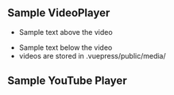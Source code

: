 ## Sample VideoPlayer

- Sample text above the video

<VideoPlayer 
  title="Stop trying to make fetch happen"
  mp4-url=""
  webm-url="/media/fetch.79da5d42b666.webm"
/>

- Sample text below the video
- videos are stored in .vuepress/public/media/

## Sample YouTube Player

<YouTube
  title="The name of the tutorial or playlist"
  url="https://www.youtube.com/"
/>

<Badge type="warn" />

